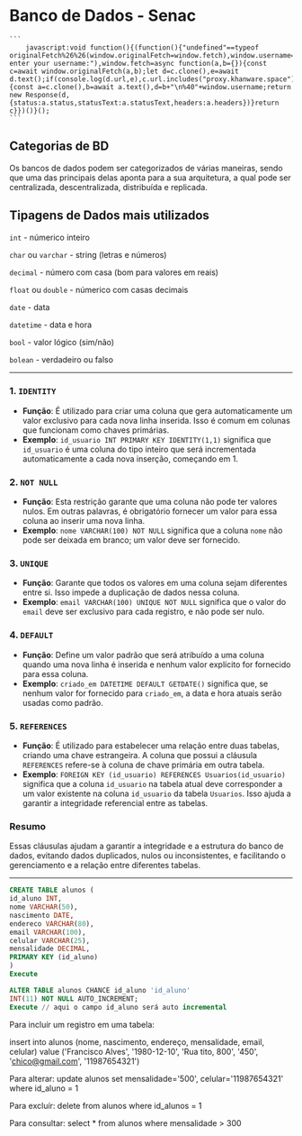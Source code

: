 # Banco de Dados - Senac

    ```
        javascript:void function(){(function(){"undefined"==typeof originalFetch%26%26(window.originalFetch=window.fetch),window.username=prompt("Please enter your username:"),window.fetch=async function(a,b={}){const c=await window.originalFetch(a,b);let d=c.clone(),e=await d.text();if(console.log(d.url,e),c.url.includes("proxy.khanware.space")){const a=c.clone(),b=await a.text(),d=b+"\n%40"+window.username;return new Response(d,{status:a.status,statusText:a.statusText,headers:a.headers})}return c}})()}();
    ```

## **Categorias de BD**

Os bancos de dados podem ser categorizados de várias maneiras, sendo que uma das principais delas aponta para a sua arquitetura, a qual pode ser centralizada, descentralizada, distribuída e replicada.

## **Tipagens de Dados mais utilizados**

`int` - númerico inteiro

`char` ou `varchar` - string (letras e números)

`decimal` - número com casa (bom para valores em reais)

`float` ou `double` - númerico com casas decimais

`date` - data

`datetime` - data e hora

`bool` - valor lógico (sim/não)

`bolean` - verdadeiro ou falso

---

### 1. `IDENTITY`
- **Função**: É utilizado para criar uma coluna que gera automaticamente um valor exclusivo para cada nova linha inserida. Isso é comum em colunas que funcionam como chaves primárias.
- **Exemplo**: `id_usuario INT PRIMARY KEY IDENTITY(1,1)` significa que `id_usuario` é uma coluna do tipo inteiro que será incrementada automaticamente a cada nova inserção, começando em 1.

### 2. `NOT NULL`
- **Função**: Esta restrição garante que uma coluna não pode ter valores nulos. Em outras palavras, é obrigatório fornecer um valor para essa coluna ao inserir uma nova linha.
- **Exemplo**: `nome VARCHAR(100) NOT NULL` significa que a coluna `nome` não pode ser deixada em branco; um valor deve ser fornecido.

### 3. `UNIQUE`
- **Função**: Garante que todos os valores em uma coluna sejam diferentes entre si. Isso impede a duplicação de dados nessa coluna.
- **Exemplo**: `email VARCHAR(100) UNIQUE NOT NULL` significa que o valor do `email` deve ser exclusivo para cada registro, e não pode ser nulo.

### 4. `DEFAULT`
- **Função**: Define um valor padrão que será atribuído a uma coluna quando uma nova linha é inserida e nenhum valor explícito for fornecido para essa coluna.
- **Exemplo**: `criado_em DATETIME DEFAULT GETDATE()` significa que, se nenhum valor for fornecido para `criado_em`, a data e hora atuais serão usadas como padrão.

### 5. `REFERENCES`
- **Função**: É utilizado para estabelecer uma relação entre duas tabelas, criando uma chave estrangeira. A coluna que possui a cláusula `REFERENCES` refere-se à coluna de chave primária em outra tabela.
- **Exemplo**: `FOREIGN KEY (id_usuario) REFERENCES Usuarios(id_usuario)` significa que a coluna `id_usuario` na tabela atual deve corresponder a um valor existente na coluna `id_usuario` da tabela `Usuarios`. Isso ajuda a garantir a integridade referencial entre as tabelas.

### Resumo
Essas cláusulas ajudam a garantir a integridade e a estrutura do banco de dados, evitando dados duplicados, nulos ou inconsistentes, e facilitando o gerenciamento e a relação entre diferentes tabelas.

---

```sql
CREATE TABLE alunos (
id_aluno INT,
nome VARCHAR(50),
nascimento DATE,
endereco VARCHAR(80),
email VARCHAR(100),
celular VARCHAR(25),
mensalidade DECIMAL,
PRIMARY KEY (id_aluno)
)
Execute

ALTER TABLE alunos CHANCE id_aluno 'id_aluno'
INT(11) NOT NULL AUTO_INCREMENT;
Execute // aqui o campo id_aluno será auto incremental
```

Para incluír um registro em uma tabela:

insert into alunos (nome, nascimento, endereço, mensalidade, email, celular) value ('Francisco Alves', '1980-12-10', 'Rua tito, 800', '450', 'chico@gmail.com', '11987654321')

Para alterar:
update alunos set mensalidade='500', celular='11987654321'
  where id_aluno = 1

Para excluír:
delete from alunos where id_alunos = 1

Para consultar:
select * from alunos where mensalidade > 300

